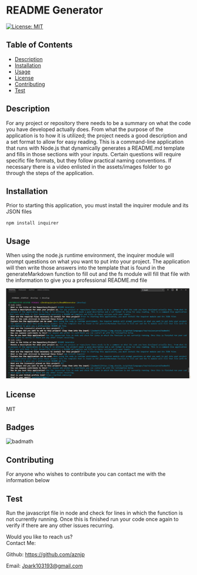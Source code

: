 # README Generator

[![License: MIT](https://img.shields.io/badge/License-MIT-yellow.svg)](https://opensource.org/licenses/MIT)

## Table of Contents

* [Description](#Description)
* [Installation](#Installation)
* [Usage](#Usage)
* [License](#License)
* [Contributing](#Contributing)
* [Test](#Test)

## Description
For any project or repository there needs to be a summary on what the code you have developed actually does. From what the purpose of the application is to how it is utilized; the project needs a good description and a set format to allow for easy reading. This is a command-line application that runs with Node.js that dynamically generates a README.md template and fills in those sections with your inputs.  Certain questions will require specific file formats, but they follow practical naming conventions. If necessary there is a video enlisted in the assets/images folder to go through the steps of the application.

## Installation
Prior to starting this application, you must install the inquirer module and its JSON files

    npm install inquirer 

## Usage
When using the node.js runtime environment, the inquirer module will prompt questions on what you want to put into your project. The application will then write those answers into the template that is found in the generateMarkdown function to fill out and the fs module will fill that file with the information to give you a professional README.md file

![README screenshots](./assets/images/screenshot1.PNG)

## License
MIT  

## Badges
![badmath](https://img.shields.io/github/languages/top/nielsenjared/badmath)

## Contributing
For anyone who wishes to contribute you can contact me with the information below

## Test
Run the javascript file in node and check for lines in which the function is not currently running. Once this is finished run your code once again to verify if there are any other issues recurring. 

Would you like to reach us?
</br>
Contact Me:

Github: https://github.com/aznjp

Email: Jpark103193@gmail.com
